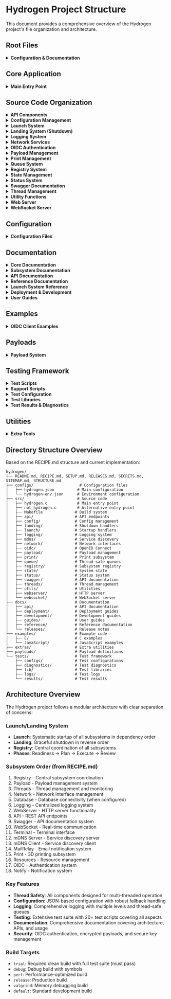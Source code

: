 # Hydrogen Project Structure

This document provides a comprehensive overview of the Hydrogen project's file organization and architecture.

## Root Files

<details>
<summary><b>Configuration & Documentation</b></summary>

- [README.md](README.md) - Project overview and quick start guide
- [RECIPE.md](RECIPE.md) - Development requirements and coding standards
- [SETUP.md](SETUP.md) - Installation and setup instructions
- [RELEASES.md](RELEASES.md) - Release notes and version history
- [SECRETS.md](SECRETS.md) - Security configuration guide
- [SITEMAP.md](SITEMAP.md) - Project navigation and file index
- [STRUCTURE.md](STRUCTURE.md) - This file - project structure overview

</details>

## Core Application

<details>
<summary><b>Main Entry Point</b></summary>

- [src/hydrogen.c](src/hydrogen.c) - Main entry point and core system initialization
- [src/not_hydrogen.c](src/not_hydrogen.c) - Error handler test file

</details>

## Source Code Organization

<details>
<summary><b>API Components</b></summary>

- [src/api/api_service.c](src/api/api_service.c) - Core API service implementation
- [src/api/api_service.h](src/api/api_service.h) - API service interface definitions
- [src/api/api_utils.c](src/api/api_utils.c) - API utility functions
- [src/api/api_utils.h](src/api/api_utils.h) - API utility interfaces
- [src/api/README.md](src/api/README.md) - API documentation
- [src/api/oidc/](src/api/oidc/) - OIDC-specific API endpoints
- [src/api/system/](src/api/system/) - System information API endpoints

</details>

<details>
<summary><b>Configuration Management</b></summary>

- [src/config/config.c](src/config/config.c) - Core configuration system
- [src/config/config.h](src/config/config.h) - Configuration structures and constants
- [src/config/config_forward.h](src/config/config_forward.h) - Forward declarations
- [src/config/config_api.c](src/config/config_api.c) - API configuration implementation
- [src/config/config_api.h](src/config/config_api.h) - API configuration interface definitions
- [src/config/config_databases.c](src/config/config_databases.c) - Database configuration implementation
- [src/config/config_databases.h](src/config/config_databases.h) - Database configuration interface definitions
- [src/config/config_logging.c](src/config/config_logging.c) - Logging configuration implementation
- [src/config/config_logging.h](src/config/config_logging.h) - Logging configuration interface definitions
- [src/config/config_mail_relay.c](src/config/config_mail_relay.c) - Mail relay configuration implementation
- [src/config/config_mail_relay.h](src/config/config_mail_relay.h) - Mail relay configuration interface definitions
- [src/config/config_mdns_client.c](src/config/config_mdns_client.c) - mDNS client configuration implementation
- [src/config/config_mdns_client.h](src/config/config_mdns_client.h) - mDNS client configuration interface definitions
- [src/config/config_mdns_server.c](src/config/config_mdns_server.c) - mDNS server configuration implementation
- [src/config/config_mdns_server.h](src/config/config_mdns_server.h) - mDNS server configuration interface definitions
- [src/config/config_network.c](src/config/config_network.c) - Network configuration implementation
- [src/config/config_network.h](src/config/config_network.h) - Network configuration interface definitions
- [src/config/config_notify.c](src/config/config_notify.c) - Notification configuration implementation
- [src/config/config_notify.h](src/config/config_notify.h) - Notification configuration interface definitions
- [src/config/config_oidc.c](src/config/config_oidc.c) - OIDC configuration implementation
- [src/config/config_oidc.h](src/config/config_oidc.h) - OIDC configuration interface definitions
- [src/config/config_print.c](src/config/config_print.c) - Print subsystem configuration implementation
- [src/config/config_print.h](src/config/config_print.h) - Print subsystem configuration interface definitions
- [src/config/config_print_priorities.h](src/config/config_print_priorities.h) - Print priority definitions
- [src/config/config_priority.c](src/config/config_priority.c) - Priority management implementation
- [src/config/config_priority.h](src/config/config_priority.h) - Priority management interface definitions
- [src/config/config_resources.c](src/config/config_resources.c) - Resource configuration implementation
- [src/config/config_resources.h](src/config/config_resources.h) - Resource configuration interface definitions
- [src/config/config_server.c](src/config/config_server.c) - Server configuration implementation
- [src/config/config_server.h](src/config/config_server.h) - Server configuration interface definitions
- [src/config/config_swagger.c](src/config/config_swagger.c) - Swagger configuration implementation
- [src/config/config_swagger.h](src/config/config_swagger.h) - Swagger configuration interface definitions
- [src/config/config_terminal.c](src/config/config_terminal.c) - Terminal configuration implementation
- [src/config/config_terminal.h](src/config/config_terminal.h) - Terminal configuration interface definitions
- [src/config/config_utils.c](src/config/config_utils.c) - Configuration utilities implementation
- [src/config/config_utils.h](src/config/config_utils.h) - Configuration utilities interface definitions
- [src/config/config_webserver.c](src/config/config_webserver.c) - Web server configuration implementation
- [src/config/config_webserver.h](src/config/config_webserver.h) - Web server configuration interface definitions
- [src/config/config_websocket.c](src/config/config_websocket.c) - WebSocket configuration implementation
- [src/config/config_websocket.h](src/config/config_websocket.h) - WebSocket configuration interface definitions

</details>

<details>
<summary><b>Launch System</b></summary>

- [src/launch/launch.c](src/launch/launch.c) - Core launch system coordination
- [src/launch/launch.h](src/launch/launch.h) - Launch system interface definitions
- [src/launch/launch_api.c](src/launch/launch_api.c) - API subsystem launch
- [src/launch/launch_api.h](src/launch/launch_api.h) - API launch interface definitions
- [src/launch/launch_database.c](src/launch/launch_database.c) - Database subsystem launch
- [src/launch/launch_database.h](src/launch/launch_database.h) - Database launch interface definitions
- [src/launch/launch_logging.c](src/launch/launch_logging.c) - Logging subsystem launch
- [src/launch/launch_logging.h](src/launch/launch_logging.h) - Logging launch interface definitions
- [src/launch/launch_mail_relay.c](src/launch/launch_mail_relay.c) - Mail relay launch
- [src/launch/launch_mail_relay.h](src/launch/launch_mail_relay.h) - Mail relay launch interface definitions
- [src/launch/launch_mdns_client.c](src/launch/launch_mdns_client.c) - mDNS client launch
- [src/launch/launch_mdns_client.h](src/launch/launch_mdns_client.h) - mDNS client launch interface definitions
- [src/launch/launch_mdns_server.c](src/launch/launch_mdns_server.c) - mDNS server launch
- [src/launch/launch_mdns_server.h](src/launch/launch_mdns_server.h) - mDNS server launch interface definitions
- [src/launch/launch_network.c](src/launch/launch_network.c) - Network subsystem launch
- [src/launch/launch_network.h](src/launch/launch_network.h) - Network launch interface definitions
- [src/launch/launch_notify.c](src/launch/launch_notify.c) - Notification subsystem launch
- [src/launch/launch_notify.h](src/launch/launch_notify.h) - Notification launch interface definitions
- [src/launch/launch_oidc.c](src/launch/launch_oidc.c) - OIDC subsystem launch
- [src/launch/launch_oidc.h](src/launch/launch_oidc.h) - OIDC launch interface definitions
- [src/launch/launch_payload.c](src/launch/launch_payload.c) - Payload subsystem launch
- [src/launch/launch_payload.h](src/launch/launch_payload.h) - Payload launch interface definitions
- [src/launch/launch_plan.c](src/launch/launch_plan.c) - Launch planning system
- [src/launch/launch_print.c](src/launch/launch_print.c) - Print subsystem launch
- [src/launch/launch_print.h](src/launch/launch_print.h) - Print launch interface definitions
- [src/launch/launch_readiness.c](src/launch/launch_readiness.c) - Readiness checks
- [src/launch/launch_registry.c](src/launch/launch_registry.c) - Registry subsystem launch
- [src/launch/launch_registry.h](src/launch/launch_registry.h) - Registry launch interface definitions
- [src/launch/launch_resources.c](src/launch/launch_resources.c) - Resource subsystem launch
- [src/launch/launch_resources.h](src/launch/launch_resources.h) - Resource launch interface definitions
- [src/launch/launch_review.c](src/launch/launch_review.c) - Launch review system
- [src/launch/launch_swagger.c](src/launch/launch_swagger.c) - Swagger subsystem launch
- [src/launch/launch_swagger.h](src/launch/launch_swagger.h) - Swagger launch interface definitions
- [src/launch/launch_terminal.c](src/launch/launch_terminal.c) - Terminal subsystem launch
- [src/launch/launch_terminal.h](src/launch/launch_terminal.h) - Terminal launch interface definitions
- [src/launch/launch_threads.c](src/launch/launch_threads.c) - Thread subsystem launch
- [src/launch/launch_threads.h](src/launch/launch_threads.h) - Thread launch interface definitions
- [src/launch/launch_webserver.c](src/launch/launch_webserver.c) - Web server launch
- [src/launch/launch_webserver.h](src/launch/launch_webserver.h) - Web server launch interface definitions
- [src/launch/launch_websocket.c](src/launch/launch_websocket.c) - WebSocket subsystem launch
- [src/launch/launch_websocket.h](src/launch/launch_websocket.h) - WebSocket launch interface definitions

</details>

<details>
<summary><b>Landing System (Shutdown)</b></summary>

- [src/landing/landing.c](src/landing/landing.c) - Core landing system coordination
- [src/landing/landing.h](src/landing/landing.h) - Landing system interface definitions
- [src/landing/landing_api.c](src/landing/landing_api.c) - API subsystem shutdown
- [src/landing/landing_database.c](src/landing/landing_database.c) - Database subsystem shutdown
- [src/landing/landing_logging.c](src/landing/landing_logging.c) - Logging subsystem shutdown
- [src/landing/landing_mail_relay.c](src/landing/landing_mail_relay.c) - Mail relay shutdown
- [src/landing/landing_mdns_client.c](src/landing/landing_mdns_client.c) - mDNS client shutdown
- [src/landing/landing_mdns_server.c](src/landing/landing_mdns_server.c) - mDNS server shutdown
- [src/landing/landing_network.c](src/landing/landing_network.c) - Network subsystem shutdown
- [src/landing/landing_payload.c](src/landing/landing_payload.c) - Payload subsystem shutdown
- [src/landing/landing_payload.h](src/landing/landing_payload.h) - Payload shutdown interface definitions
- [src/landing/landing_plan.c](src/landing/landing_plan.c) - Landing planning system
- [src/landing/landing_plan.h](src/landing/landing_plan.h) - Landing planning interface definitions
- [src/landing/landing_print.c](src/landing/landing_print.c) - Print subsystem shutdown
- [src/landing/landing_readiness.c](src/landing/landing_readiness.c) - Shutdown readiness checks
- [src/landing/landing_readiness.h](src/landing/landing_readiness.h) - Readiness check interface definitions
- [src/landing/landing_registry.c](src/landing/landing_registry.c) - Registry subsystem shutdown
- [src/landing/landing_registry.h](src/landing/landing_registry.h) - Registry shutdown interface definitions
- [src/landing/landing_review.c](src/landing/landing_review.c) - Landing review system
- [src/landing/landing_review.h](src/landing/landing_review.h) - Landing review interface definitions
- [src/landing/landing_swagger.c](src/landing/landing_swagger.c) - Swagger subsystem shutdown
- [src/landing/landing_terminal.c](src/landing/landing_terminal.c) - Terminal subsystem shutdown
- [src/landing/landing_threads.c](src/landing/landing_threads.c) - Thread subsystem shutdown
- [src/landing/landing_threads.h](src/landing/landing_threads.h) - Thread shutdown interface definitions
- [src/landing/landing_webserver.c](src/landing/landing_webserver.c) - Web server shutdown
- [src/landing/landing_websocket.c](src/landing/landing_websocket.c) - WebSocket subsystem shutdown

</details>

<details>
<summary><b>Logging System</b></summary>

- [src/logging/logging.c](src/logging/logging.c) - Core logging system implementation
- [src/logging/logging.h](src/logging/logging.h) - Logging system interface definitions
- [src/logging/log_queue_manager.c](src/logging/log_queue_manager.c) - Thread-safe log message queue handler
- [src/logging/log_queue_manager.h](src/logging/log_queue_manager.h) - Log queue manager interface definitions

</details>

<details>
<summary><b>Network Services</b></summary>

- [src/network/network.h](src/network/network.h) - Network interface abstractions
- [src/network/network_linux.c](src/network/network_linux.c) - Linux network stack implementation
- [src/mdns/mdns_server.h](src/mdns/mdns_server.h) - Service discovery interface definitions
- [src/mdns/mdns_linux.c](src/mdns/mdns_linux.c) - Linux-specific mDNS implementation
- [src/mdns/keys.c](src/mdns/keys.c) - mDNS cryptographic key management implementation
- [src/mdns/keys.h](src/mdns/keys.h) - mDNS cryptographic key management interface definitions

</details>

<details>
<summary><b>OIDC Authentication</b></summary>

- [src/oidc/oidc_service.c](src/oidc/oidc_service.c) - Core OIDC service implementation
- [src/oidc/oidc_service.h](src/oidc/oidc_service.h) - OIDC service interface definitions
- [src/oidc/oidc_clients.c](src/oidc/oidc_clients.c) - OIDC client management implementation
- [src/oidc/oidc_clients.h](src/oidc/oidc_clients.h) - OIDC client management interface definitions
- [src/oidc/oidc_keys.c](src/oidc/oidc_keys.c) - OIDC cryptographic key handling implementation
- [src/oidc/oidc_keys.h](src/oidc/oidc_keys.h) - OIDC cryptographic key handling interface definitions
- [src/oidc/oidc_tokens.c](src/oidc/oidc_tokens.c) - OIDC token management implementation
- [src/oidc/oidc_tokens.h](src/oidc/oidc_tokens.h) - OIDC token management interface definitions
- [src/oidc/oidc_users.c](src/oidc/oidc_users.c) - OIDC user management implementation
- [src/oidc/oidc_users.h](src/oidc/oidc_users.h) - OIDC user management interface definitions

</details>

<details>
<summary><b>Payload Management</b></summary>

- [src/payload/payload.c](src/payload/payload.c) - Payload system implementation
- [src/payload/payload.h](src/payload/payload.h) - Payload system interface definitions

</details>

<details>
<summary><b>Print Management</b></summary>

- [src/print/print_queue_manager.c](src/print/print_queue_manager.c) - 3D print job scheduling and management implementation
- [src/print/print_queue_manager.h](src/print/print_queue_manager.h) - 3D print job scheduling and management interface definitions
- [src/print/beryllium.c](src/print/beryllium.c) - G-code analysis functionality implementation
- [src/print/beryllium.h](src/print/beryllium.h) - G-code analysis functionality interface definitions

</details>

<details>
<summary><b>Queue System</b></summary>

- [src/queue/queue.c](src/queue/queue.c) - Generic thread-safe queue implementation
- [src/queue/queue.h](src/queue/queue.h) - Generic thread-safe queue interface definitions

</details>

<details>
<summary><b>Registry System</b></summary>

- [src/registry/registry.c](src/registry/registry.c) - Subsystem registry implementation
- [src/registry/registry.h](src/registry/registry.h) - Subsystem registry interface definitions
- [src/registry/registry_integration.c](src/registry/registry_integration.c) - Registry integration utilities implementation
- [src/registry/registry_integration.h](src/registry/registry_integration.h) - Registry integration utilities interface definitions

</details>

<details>
<summary><b>State Management</b></summary>

- [src/state/state.c](src/state/state.c) - Global state management implementation
- [src/state/state.h](src/state/state.h) - Global state management interface definitions
- [src/state/state_types.h](src/state/state_types.h) - State type definitions

</details>

<details>
<summary><b>Status System</b></summary>

- [src/status/status.c](src/status/status.c) - Core status system implementation
- [src/status/status.h](src/status/status.h) - Core status system interface definitions
- [src/status/status_core.c](src/status/status_core.c) - Status core functionality implementation
- [src/status/status_core.h](src/status/status_core.h) - Status core functionality interface definitions
- [src/status/status_formatters.c](src/status/status_formatters.c) - Status output formatters implementation
- [src/status/status_formatters.h](src/status/status_formatters.h) - Status output formatters interface definitions
- [src/status/status_process.c](src/status/status_process.c) - Process status monitoring implementation
- [src/status/status_process.h](src/status/status_process.h) - Process status monitoring interface definitions
- [src/status/status_system.c](src/status/status_system.c) - System status monitoring implementation
- [src/status/status_system.h](src/status/status_system.h) - System status monitoring interface definitions

</details>

<details>
<summary><b>Swagger Documentation</b></summary>

- [src/swagger/swagger.c](src/swagger/swagger.c) - Swagger API documentation system implementation
- [src/swagger/swagger.h](src/swagger/swagger.h) - Swagger API documentation system interface definitions

</details>

<details>
<summary><b>Thread Management</b></summary>

- [src/threads/threads.c](src/threads/threads.c) - Thread management system implementation
- [src/threads/threads.h](src/threads/threads.h) - Thread management system interface definitions

</details>

<details>
<summary><b>Utility Functions</b></summary>

- [src/utils/utils.c](src/utils/utils.c) - Common utility functions implementation
- [src/utils/utils.h](src/utils/utils.h) - Common utility functions interface definitions
- [src/utils/utils_dependency.c](src/utils/utils_dependency.c) - Dependency management utilities implementation
- [src/utils/utils_dependency.h](src/utils/utils_dependency.h) - Dependency management utilities interface definitions
- [src/utils/utils_logging.c](src/utils/utils_logging.c) - Extended logging utilities implementation
- [src/utils/utils_logging.h](src/utils/utils_logging.h) - Extended logging utilities interface definitions
- [src/utils/utils_queue.c](src/utils/utils_queue.c) - Queue manipulation utilities implementation
- [src/utils/utils_queue.h](src/utils/utils_queue.h) - Queue manipulation utilities interface definitions
- [src/utils/utils_time.c](src/utils/utils_time.c) - Time handling utilities implementation
- [src/utils/utils_time.h](src/utils/utils_time.h) - Time handling utilities interface definitions

</details>

<details>
<summary><b>Web Server</b></summary>

- [src/webserver/web_server_core.c](src/webserver/web_server_core.c) - Core HTTP server implementation
- [src/webserver/web_server_core.h](src/webserver/web_server_core.h) - Core HTTP server interface definitions
- [src/webserver/web_server_compression.c](src/webserver/web_server_compression.c) - HTTP compression support implementation
- [src/webserver/web_server_compression.h](src/webserver/web_server_compression.h) - HTTP compression support interface definitions
- [src/webserver/web_server.h](src/webserver/web_server.h) - Web server interface

</details>

<details>
<summary><b>WebSocket Server</b></summary>

- [src/websocket/websocket_server.c](src/websocket/websocket_server.c) - WebSocket server core implementation
- [src/websocket/websocket_server.h](src/websocket/websocket_server.h) - WebSocket server core interface definitions
- [src/websocket/websocket_server_internal.h](src/websocket/websocket_server_internal.h) - Internal WebSocket definitions
- [src/websocket/websocket_server_auth.c](src/websocket/websocket_server_auth.c) - WebSocket authentication system
- [src/websocket/websocket_server_connection.c](src/websocket/websocket_server_connection.c) - Connection lifecycle handler
- [src/websocket/websocket_server_context.c](src/websocket/websocket_server_context.c) - Server context management
- [src/websocket/websocket_server_dispatch.c](src/websocket/websocket_server_dispatch.c) - Message routing system
- [src/websocket/websocket_server_message.c](src/websocket/websocket_server_message.c) - Message processing engine
- [src/websocket/websocket_server_status.c](src/websocket/websocket_server_status.c) - Status reporting implementation
- [src/websocket/websocket_dynamic.c](src/websocket/websocket_dynamic.c) - Dynamic WebSocket functionality

</details>

## Configuration

<details>
<summary><b>Configuration Files</b></summary>

- [configs/hydrogen.json](configs/hydrogen.json) - Main configuration file for the Hydrogen server
- [configs/hydrogen-env.json](configs/hydrogen-env.json) - Environment-specific configuration

</details>

## Documentation

<details>
<summary><b>Core Documentation</b></summary>

- [docs/README.md](docs/README.md) - Documentation index
- [docs/developer_onboarding.md](docs/developer_onboarding.md) - Setup and onboarding guide
- [docs/coding_guidelines.md](docs/coding_guidelines.md) - Coding standards and practices
- [docs/api.md](docs/api.md) - API reference documentation
- [docs/testing.md](docs/testing.md) - Testing guide and procedures
- [docs/configuration.md](docs/configuration.md) - Configuration system documentation
- [docs/data_structures.md](docs/data_structures.md) - Data structure documentation
- [docs/service.md](docs/service.md) - Service architecture documentation
- [docs/system_info.md](docs/system_info.md) - System information documentation

</details>

<details>
<summary><b>Subsystem Documentation</b></summary>

- [docs/ai_integration.md](docs/ai_integration.md) - AI integration documentation
- [docs/mdns_server.md](docs/mdns_server.md) - mDNS server documentation
- [docs/oidc_integration.md](docs/oidc_integration.md) - OIDC integration guide
- [docs/print_queue.md](docs/print_queue.md) - Print queue system documentation
- [docs/shutdown_architecture.md](docs/shutdown_architecture.md) - Shutdown system architecture
- [docs/thread_monitoring.md](docs/thread_monitoring.md) - Thread monitoring documentation
- [docs/web_socket.md](docs/web_socket.md) - WebSocket system documentation

</details>

<details>
<summary><b>API Documentation</b></summary>

- [docs/api/system/system_health.md](docs/api/system/system_health.md) - System health API
- [docs/api/system/system_info.md](docs/api/system/system_info.md) - System information API
- [docs/api/system/system_version.md](docs/api/system/system_version.md) - System version API

</details>

<details>
<summary><b>Reference Documentation</b></summary>

- [docs/reference/api.md](docs/reference/api.md) - API reference
- [docs/reference/configuration.md](docs/reference/configuration.md) - Configuration reference
- [docs/reference/data_structures.md](docs/reference/data_structures.md) - Data structures reference
- [docs/reference/database_architecture.md](docs/reference/database_architecture.md) - Database architecture
- [docs/reference/database_configuration.md](docs/reference/database_configuration.md) - Database configuration
- [docs/reference/launch_system_architecture.md](docs/reference/launch_system_architecture.md) - Launch system architecture
- [docs/reference/logging_configuration.md](docs/reference/logging_configuration.md) - Logging configuration
- [docs/reference/mdns_client_architecture.md](docs/reference/mdns_client_architecture.md) - mDNS client architecture
- [docs/reference/mdns_configuration.md](docs/reference/mdns_configuration.md) - mDNS configuration
- [docs/reference/network_architecture.md](docs/reference/network_architecture.md) - Network architecture
- [docs/reference/oidc_architecture.md](docs/reference/oidc_architecture.md) - OIDC architecture
- [docs/reference/print_queue_architecture.md](docs/reference/print_queue_architecture.md) - Print queue architecture
- [docs/reference/print_subsystem.md](docs/reference/print_subsystem.md) - Print subsystem reference
- [docs/reference/printqueue_configuration.md](docs/reference/printqueue_configuration.md) - Print queue configuration
- [docs/reference/resources_configuration.md](docs/reference/resources_configuration.md) - Resources configuration
- [docs/reference/smtp_configuration.md](docs/reference/smtp_configuration.md) - SMTP configuration
- [docs/reference/smtp_relay_architecture.md](docs/reference/smtp_relay_architecture.md) - SMTP relay architecture
- [docs/reference/subsystem_registry_architecture.md](docs/reference/subsystem_registry_architecture.md) - Subsystem registry architecture
- [docs/reference/swagger_architecture.md](docs/reference/swagger_architecture.md) - Swagger architecture
- [docs/reference/swagger_configuration.md](docs/reference/swagger_configuration.md) - Swagger configuration
- [docs/reference/system_architecture.md](docs/reference/system_architecture.md) - System architecture
- [docs/reference/system_info.md](docs/reference/system_info.md) - System information reference
- [docs/reference/terminal_architecture.md](docs/reference/terminal_architecture.md) - Terminal architecture
- [docs/reference/web_socket.md](docs/reference/web_socket.md) - WebSocket reference
- [docs/reference/webserver_configuration.md](docs/reference/webserver_configuration.md) - Web server configuration
- [docs/reference/webserver_subsystem.md](docs/reference/webserver_subsystem.md) - Web server subsystem
- [docs/reference/websocket_architecture.md](docs/reference/websocket_architecture.md) - WebSocket architecture
- [docs/reference/websocket_configuration.md](docs/reference/websocket_configuration.md) - WebSocket configuration
- [docs/reference/websocket_subsystem.md](docs/reference/websocket_subsystem.md) - WebSocket subsystem

</details>

<details>
<summary><b>Launch System Reference</b></summary>

- [docs/reference/launch/payload_subsystem.md](docs/reference/launch/payload_subsystem.md) - Payload subsystem reference
- [docs/reference/launch/threads_subsystem.md](docs/reference/launch/threads_subsystem.md) - Threads subsystem reference
- [docs/reference/launch/webserver_subsystem.md](docs/reference/launch/webserver_subsystem.md) - Web server subsystem reference

</details>

<details>
<summary><b>Deployment & Development</b></summary>

- [docs/deployment/docker.md](docs/deployment/docker.md) - Docker deployment guide
- [docs/development/ai_development.md](docs/development/ai_development.md) - AI-assisted development guide
- [docs/development/coding_guidelines.md](docs/development/coding_guidelines.md) - Development coding guidelines

</details>

<details>
<summary><b>User Guides</b></summary>

- [docs/guides/quick-start.md](docs/guides/quick-start.md) - Quick start guide
- [docs/guides/print-queue.md](docs/guides/print-queue.md) - Print queue user guide
- [docs/guides/use-cases/home-workshop.md](docs/guides/use-cases/home-workshop.md) - Home workshop use case
- [docs/guides/use-cases/print-farm.md](docs/guides/use-cases/print-farm.md) - Print farm use case

</details>

## Examples

<details>
<summary><b>OIDC Client Examples</b></summary>

- [examples/README.md](examples/README.md) - Examples documentation
- [examples/C/auth_code_flow.c](examples/C/auth_code_flow.c) - Authorization Code flow example in C
- [examples/C/client_credentials.c](examples/C/client_credentials.c) - Client Credentials flow example in C
- [examples/C/password_flow.c](examples/C/password_flow.c) - Resource Owner Password flow example in C
- [examples/JavaScript/auth_code_flow.html](examples/JavaScript/auth_code_flow.html) - Authorization Code flow example in JavaScript

</details>

## Payloads

<details>
<summary><b>Payload System</b></summary>

- [payloads/README.md](payloads/README.md) - Payload system documentation
- [payloads/payload-generate.sh](payloads/payload-generate.sh) - Payload generation script
- [payloads/payload.tar.br.enc](payloads/payload.tar.br.enc) - Encrypted payload archive
- [payloads/swagger-generate.sh](payloads/swagger-generate.sh) - Swagger generation script
- [payloads/swagger.json](payloads/swagger.json) - Swagger API specification

</details>

## Testing Framework

<details>
<summary><b>Test Scripts</b></summary>

- [tests/README.md](tests/README.md) - Testing documentation and procedures
- [tests/test_00_all.sh](tests/test_00_all.sh) - Master test runner
- [tests/test_10_compilation.sh](tests/test_10_compilation.sh) - Compilation tests
- [tests/test_12_env_payload.sh](tests/test_12_env_payload.sh) - Environment and payload tests
- [tests/test_15_startup_shutdown.sh](tests/test_15_startup_shutdown.sh) - Startup/shutdown tests
- [tests/test_20_shutdown.sh](tests/test_20_shutdown.sh) - Shutdown-specific tests
- [tests/test_25_library_dependencies.sh](tests/test_25_library_dependencies.sh) - Library dependency tests
- [tests/test_35_env_variables.sh](tests/test_35_env_variables.sh) - Environment variable tests
- [tests/test_40_json_error_handling.sh](tests/test_40_json_error_handling.sh) - JSON error handling tests
- [tests/test_45_signals.sh](tests/test_45_signals.sh) - Signal handling tests
- [tests/test_50_crash_handler.sh](tests/test_50_crash_handler.sh) - Crash handler tests
- [tests/test_55_socket_rebind.sh](tests/test_55_socket_rebind.sh) - Socket rebinding tests
- [tests/test_60_api_prefixes.sh](tests/test_60_api_prefixes.sh) - API prefix tests
- [tests/test_65_system_endpoints.sh](tests/test_65_system_endpoints.sh) - System endpoint tests
- [tests/test_70_swagger.sh](tests/test_70_swagger.sh) - Swagger functionality tests
- [tests/test_95_leaks_like_a_sieve.sh](tests/test_95_leaks_like_a_sieve.sh) - Memory leak tests
- [tests/test_99_codebase.sh](tests/test_99_codebase.sh) - Codebase analysis tests
- [tests/test_template.sh](tests/test_template.sh) - Test script template

</details>

<details>
<summary><b>Support Scripts</b></summary>

- [tests/support_analyze_stuck_threads.sh](tests/support_analyze_stuck_threads.sh) - Thread deadlock analysis
- [tests/support_cleanup.sh](tests/support_cleanup.sh) - Test cleanup utilities
- [tests/support_cppcheck.sh](tests/support_cppcheck.sh) - Static code analysis
- [tests/support_monitor_resources.sh](tests/support_monitor_resources.sh) - Resource monitoring
- [tests/support_sitemap.sh](tests/support_sitemap.sh) - Sitemap generation
- [tests/support_tables.sh](tests/support_tables.sh) - Table support utilities
- [tests/support_utils.sh](tests/support_utils.sh) - General test utilities

</details>

<details>
<summary><b>Test Configuration</b></summary>

- [hydrogen_test_api_prefix.json](tests/configs/hydrogen_test_api_prefix.json) - API prefix test config
- [hydrogen_test_api_test_1.json](tests/configs/hydrogen_test_api_test_1.json) - API test configuration 1
- [hydrogen_test_api_test_2.json](tests/configs/hydrogen_test_api_test_2.json) - API test configuration 2
- [hydrogen_test_api.json](tests/configs/hydrogen_test_api.json) - General API test config
- [hydrogen_test_env.json](tests/configs/hydrogen_test_env.json) - Environment test config
- [hydrogen_test_json.json](tests/configs/hydrogen_test_json.json) - JSON handling test config
- [hydrogen_test_max.json](tests/configs/hydrogen_test_max.json) - Maximum feature test config
- [hydrogen_test_min.json](tests/configs/hydrogen_test_min.json) - Minimal feature test config
- [hydrogen_test_swagger_default_port.json](tests/configs/hydrogen_test_swagger_default_port.json) - Swagger default port config
- [hydrogen_test_swagger_port.json](tests/configs/hydrogen_test_swagger_port.json) - Swagger port test config
- [hydrogen_test_swagger_test_1.json](tests/configs/hydrogen_test_swagger_test_1.json) - Swagger test configuration 1
- [hydrogen_test_swagger_test_2.json](tests/configs/hydrogen_test_swagger_test_2.json) - Swagger test configuration 2
- [hydrogen_test_swagger.json](tests/configs/hydrogen_test_swagger.json) - General Swagger test config
- [hydrogen_test_system_endpoints.json](tests/configs/hydrogen_test_system_endpoints.json) - System endpoints test config

</details>

<details>
<summary><b>Test Libraries</b></summary>

- [tests/lib/](tests/lib/) - Test library functions
  - [tables_config.sh](tests/lib/tables_config.sh) - Table configuration utilities
  - [tables_data.sh](tests/lib/tables_data.sh) - Table data handling
  - [tables_datatypes.sh](tests/lib/tables_datatypes.sh) - Table data type utilities
  - [tables_render.sh](tests/lib/tables_render.sh) - Table rendering functions
  - [tables_themes.sh](tests/lib/tables_themes.sh) - Table theming utilities

</details>

<details>
<summary><b>Test Results & Diagnostics</b></summary>

- [tests/diagnostics/](tests/diagnostics/) - Test diagnostic outputs
- [tests/logs/](tests/logs/) - Test execution logs
- [tests/results/](tests/results/) - Test result archives and reports

</details>

## Utilities

<details>
<summary><b>Extra Tools</b></summary>

- [extras/filter-log.sh](extras/filter-log.sh) - Log filtering utility

</details>

## Directory Structure Overview

Based on the RECIPE.md structure and current implementation:

```directory
hydrogen/
├── README.md, RECIPE.md, SETUP.md, RELEASES.md, SECRETS.md, SITEMAP.md, STRUCTURE.md
├── configs/                    # Configuration files
│   ├── hydrogen.json          # Main configuration
│   └── hydrogen-env.json      # Environment configuration
├── src/                       # Source code
│   ├── hydrogen.c             # Main entry point
│   ├── not_hydrogen.c         # Alternative entry point
│   ├── Makefile              # Build system
│   ├── api/                  # API endpoints
│   ├── config/               # Config management
│   ├── landing/              # Shutdown handlers
│   ├── launch/               # Startup handlers
│   ├── logging/              # Logging system
│   ├── mdns/                 # Service discovery
│   ├── network/              # Network interfaces
│   ├── oidc/                 # OpenID Connect
│   ├── payload/              # Payload management
│   ├── print/                # Print subsystem
│   ├── queue/                # Thread-safe queues
│   ├── registry/             # Subsystem registry
│   ├── state/                # System state
│   ├── status/               # Status system
│   ├── swagger/              # API documentation
│   ├── threads/              # Thread management
│   ├── utils/                # Utilities
│   ├── webserver/            # HTTP server
│   └── websocket/            # WebSocket server
├── docs/                     # Documentation
│   ├── api/                  # API documentation
│   ├── deployment/           # Deployment guides
│   ├── development/          # Development guides
│   ├── guides/               # User guides
│   ├── reference/            # Reference documentation
│   └── releases/             # Release notes
├── examples/                 # Example code
│   ├── C/                    # C examples
│   └── JavaScript/           # JavaScript examples
├── extras/                   # Extra utilities
├── payloads/                 # Payload definitions
└── tests/                    # Test framework
    ├── configs/              # Test configurations
    ├── diagnostics/          # Test diagnostics
    ├── lib/                  # Test libraries
    ├── logs/                 # Test logs
    └── results/              # Test results
```

## Architecture Overview

The Hydrogen project follows a modular architecture with clear separation of concerns:

### Launch/Landing System

- **Launch**: Systematic startup of all subsystems in dependency order
- **Landing**: Graceful shutdown in reverse order
- **Registry**: Central coordination of all subsystems
- **Phases**: Readiness → Plan → Execute → Review

### Subsystem Order (from RECIPE.md)

1. Registry - Central subsystem coordination
2. Payload - Payload management system
3. Threads - Thread management and monitoring
4. Network - Network interface management
5. Database - Database connectivity (when configured)
6. Logging - Centralized logging system
7. WebServer - HTTP server functionality
8. API - REST API endpoints
9. Swagger - API documentation system
10. WebSocket - Real-time communication
11. Terminal - Terminal interface
12. mDNS Server - Service discovery server
13. mDNS Client - Service discovery client
14. MailRelay - Email notification system
15. Print - 3D printing subsystem
16. Resources - Resource management
17. OIDC - Authentication system
18. Notify - Notification system

### Key Features

- **Thread Safety**: All components designed for multi-threaded operation
- **Configuration**: JSON-based configuration with robust fallback handling
- **Logging**: Comprehensive logging with multiple levels and thread-safe queues
- **Testing**: Extensive test suite with 20+ test scripts covering all aspects
- **Documentation**: Comprehensive documentation covering architecture, APIs, and usage
- **Security**: OIDC authentication, encrypted payloads, and secure key management

### Build Targets

- `trial`: Required clean build with full test suite (must pass)
- `debug`: Debug build with symbols
- `perf`: Performance-optimized build
- `release`: Production build
- `valgrind`: Memory debugging build
- `default`: Standard development build
